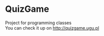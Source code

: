# QuizGame
Project for programming classes<br>
You can check it up on <link>http://quizgame.ugu.pl</link>
